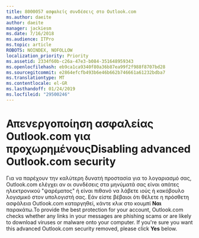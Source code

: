 ```yaml
---
title: 8000057 ασφαλείς συνδέσεις στο Outlook.com
ms.author: daeite
author: daeite
manager: jackiesm
ms.date: 7/16/2018
ms.audience: ITPro
ms.topic: article
ROBOTS: NOINDEX, NOFOLLOW
localization_priority: Priority
ms.assetid: 2334f60b-c26a-47e3-b084-351648959343
ms.openlocfilehash: eb9ca1ca9340f80a36b87ea99f2f988f8707bd28
ms.sourcegitcommit: e2864efcfb493b6e46b662b746661a61232bdba7
ms.translationtype: MT
ms.contentlocale: el-GR
ms.lasthandoff: 01/24/2019
ms.locfileid: "29500246"
---
```

# <a name="disabling-advanced-outlookcom-security"></a><span data-ttu-id="96501-102">Απενεργοποίηση ασφαλείας Outlook.com για προχωρημένους</span><span class="sxs-lookup"><span data-stu-id="96501-102">Disabling advanced Outlook.com security</span></span>

<span data-ttu-id="96501-p101">Για να παρέχουν την καλύτερη δυνατή προστασία για το λογαριασμό σας, Outlook.com ελέγχει αν οι συνδέσεις στα μηνύματά σας είναι απάτες ηλεκτρονικού "ψαρέματος" ή είναι πιθανό να λάβετε ιούς ή κακόβουλο λογισμικό στον υπολογιστή σας. Εάν είστε βέβαιοι ότι θέλετε η πρόσθετη ασφάλεια Outlook.com καταργηθεί, κάντε κλικ στο κουμπί **Ναι** παρακάτω.</span><span class="sxs-lookup"><span data-stu-id="96501-p101">To provide the best protection for your account, Outlook.com checks whether any links in your messages are phishing scams or are likely to download viruses or malware onto your computer. If you're sure you want this advanced Outlook.com security removed, please click **Yes** below.</span></span> 
  

